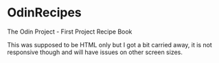 # OdinRecipes
The Odin Project - First Project Recipe Book


This was supposed to be HTML only but I got a bit carried away, it is not responsive though and will have issues on other screen sizes.
